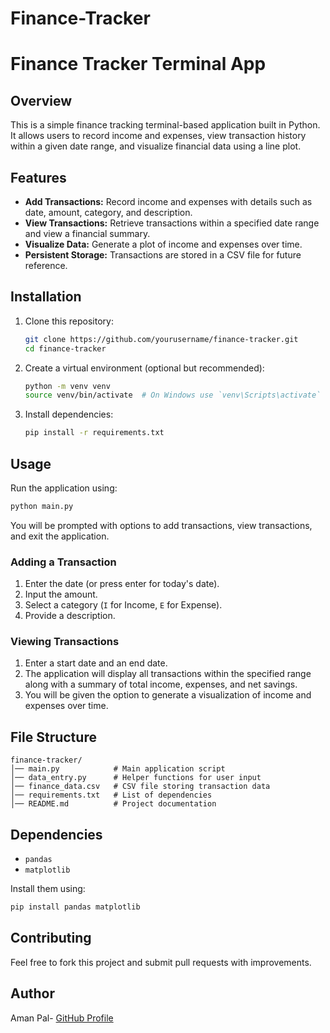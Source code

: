 # Finance-Tracker
# Finance Tracker Terminal App

## Overview
This is a simple finance tracking terminal-based application built in Python. It allows users to record income and expenses, view transaction history within a given date range, and visualize financial data using a line plot.

## Features
- **Add Transactions:** Record income and expenses with details such as date, amount, category, and description.
- **View Transactions:** Retrieve transactions within a specified date range and view a financial summary.
- **Visualize Data:** Generate a plot of income and expenses over time.
- **Persistent Storage:** Transactions are stored in a CSV file for future reference.

## Installation
1. Clone this repository:
   ```sh
   git clone https://github.com/yourusername/finance-tracker.git
   cd finance-tracker
   ```
2. Create a virtual environment (optional but recommended):
   ```sh
   python -m venv venv
   source venv/bin/activate  # On Windows use `venv\Scripts\activate`
   ```
3. Install dependencies:
   ```sh
   pip install -r requirements.txt
   ```

## Usage
Run the application using:
```sh
python main.py
```
You will be prompted with options to add transactions, view transactions, and exit the application.

### Adding a Transaction
1. Enter the date (or press enter for today's date).
2. Input the amount.
3. Select a category (`I` for Income, `E` for Expense).
4. Provide a description.

### Viewing Transactions
1. Enter a start date and an end date.
2. The application will display all transactions within the specified range along with a summary of total income, expenses, and net savings.
3. You will be given the option to generate a visualization of income and expenses over time.

## File Structure
```
finance-tracker/
│── main.py            # Main application script
│── data_entry.py      # Helper functions for user input
│── finance_data.csv   # CSV file storing transaction data
│── requirements.txt   # List of dependencies
│── README.md          # Project documentation
```

## Dependencies
- `pandas`
- `matplotlib`

Install them using:
```sh
pip install pandas matplotlib
```
## Contributing
Feel free to fork this project and submit pull requests with improvements.

## Author
Aman Pal- [GitHub Profile](https://github.com/amanpal-git)

